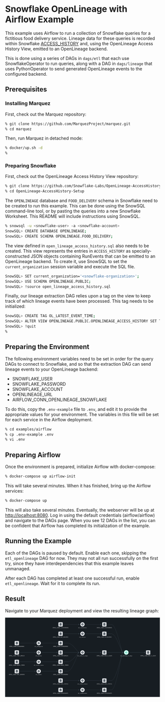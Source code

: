 # Snowflake OpenLineage with Airflow Example

This example uses Airflow to run a collection of Snowflake queries for a fictitious food delivery service. Lineage data for these queries is recorded within Snowflake [ACCESS_HISTORY](https://docs.snowflake.com/en/sql-reference/account-usage/access_history.html) and, using the OpenLineage Access History View, emitted to an OpenLineage backend.

This is done using a series of DAGs in `dags/etl` that each use SnowflakeOperator to run queries, along with a DAG in `dags/lineage` that uses PythonOperator to send generated OpenLineage events to the configured backend.

## Prerequisites

### Installing Marquez

First, check out the Marquez repository:
```bash
% git clone https://github.com/MarquezProject/marquez.git
% cd marquez
```

Then, run Marquez in detached mode:
```bash
% docker/up.sh -d
%
```

### Preparing Snowflake

First, check out the OpenLineage Access History View repository:
```bash
% git clone https://github.com/Snowflake-Labs/OpenLineage-AccessHistory-Setup.git
% cd OpenLineage-AccessHistory-Setup
```

The `OPENLINEAGE` database and `FOOD_DELIVERY` schema in Snowflake need to be created to run this example. This can be done using the SnowSQL command-line tool, or by pasting the queries into a new Snowflake Worksheet. This README will include instructions using SnowSQL.

```bash
% snowsql -u <snowflake-user> -a <snowflake-account>
SnowSQL> CREATE DATABASE OPENLINEAGE;
SnowSQL> CREATE SCHEMA OPENLINEAGE.FOOD_DELIVERY;
```

The view defined in `open_lineage_access_history.sql` also needs to be created. This view represents the entries in `ACCESS_HISTORY` as specially-constructed JSON objects containing RunEvents that can be emitted to an OpenLineage backend. To create it, use SnowSQL to set the `current_organization` session variable and execute the SQL file.

```bash
SnowSQL> SET current_organization='<snowflake-organization>';
SnowSQL> USE SCHEMA OPENLINEAGE.PUBLIC;
SnowSQL> !source open_lineage_access_history.sql
```

Finally, our lineage extraction DAG relies upon a tag on the view to keep track of which lineage events have been processed. This tag needs to be initialized:

```bash
SnowSQL> CREATE TAG OL_LATEST_EVENT_TIME;
SnowSQL> ALTER VIEW OPENLINEAGE.PUBLIC.OPENLINEAGE_ACCESS_HISTORY SET TAG OL_LATEST_EVENT_TIME = '1970-01-01T00:00:00.000';
SnowSQL> !quit
%
```

## Preparing the Environment
The following environment variables need to be set in order for the query DAGs to connect to Snowflake, and so that the extraction DAG can send lineage events to your OpenLineage backend:
* SNOWFLAKE_USER
* SNOWFLAKE_PASSWORD
* SNOWFLAKE_ACCOUNT
* OPENLINEAGE_URL
* AIRFLOW_CONN_OPENLINEAGE_SNOWFLAKE

To do this, copy the `.env-example` file to `.env`, and edit it to provide the appropriate values for your environment. The variables in this file will be set for each service in the Airflow deployment.

```bash
% cd examples/airflow
% cp .env-example .env
% vi .env
```

## Preparing Airflow

Once the environment is prepared, initialize Airflow with docker-compose:
```bash
% docker-compose up airflow-init
```

This will take several minutes. When it has finished, bring up the Airflow services:
```bash
% docker-compose up
```

This will also take several minutes. Eventually, the webserver will be up at [http://localhost:8080](http://localhost:8080). Log in using the default credentials (airflow/airflow) and navigate to the DAGs page. When you see 12 DAGs in the list, you can be confident that Airflow has completed its initialization of the example.

## Running the Example

Each of the DAGs is paused by default. Enable each one, skipping the `etl_openlineage` DAG for now. They may not all run successfully on the first try, since they have interdependencies that this example leaves unmanaged.

After each DAG has completed at least one successful run, enable `etl_openlineage`. Wait for it to complete its run.

## Result

Navigate to your Marquez deployment and view the resulting lineage graph: 

![](./snowflake-openlineage-example.png)
